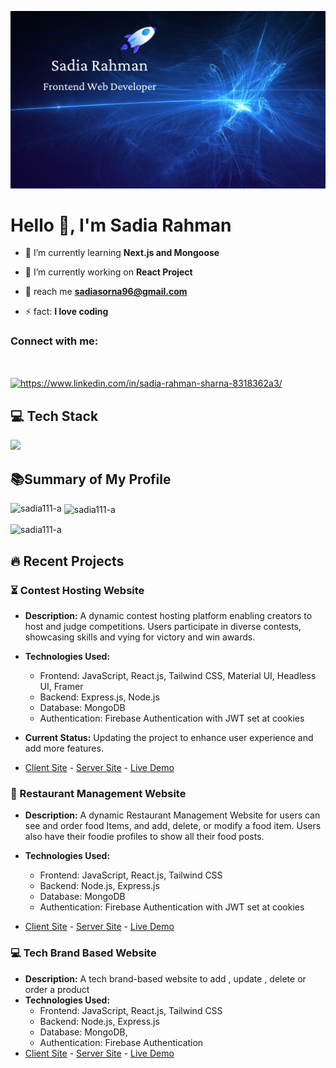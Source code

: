 ![Banner Image](https://raw.githubusercontent.com/sadia111-a/sadia111-a/main/Sadia%20Rahman.png)

<h1 align="left">Hello 👋, I'm Sadia Rahman</h1>

- 🌱 I’m currently learning **Next.js and Mongoose**

- 🔭 I’m currently working on **React Project**

- 💌 reach me **sadiasorna96@gmail.com**

- ⚡ fact: **I love coding**

<h3 align="left">Connect with me:</h3> <br/>
<p align="left">
<a href="https://www.linkedin.com/in/sadia-rahman-sharna-8318362a3/" target="blank"><img align="center" src="https://raw.githubusercontent.com/rahuldkjain/github-profile-readme-generator/master/src/images/icons/Social/linked-in-alt.svg" alt="https://www.linkedin.com/in/sadia-rahman-sharna-8318362a3/" height="30" width="40" /></a>
</p>

## 💻 Tech Stack

<p align="left">
  <a href="https://skillicons.dev">
    <img src="https://skillicons.dev/icons?i=js,html,css,tailwind,nodejs,nextjs,mongodb,firebase,express" />
  </a>
</p>

## 📚Summary of My Profile

<p><img align="left" src="https://github-readme-stats.vercel.app/api/top-langs?username=sadia111-a&show_icons=true&locale=en&layout=compact" alt="sadia111-a" /></p>

<p>&nbsp;<img align="center" src="https://github-readme-stats.vercel.app/api?username=sadia111-a&show_icons=true&locale=en" alt="sadia111-a" /></p>

<p><img align="center" src="https://github-readme-streak-stats.herokuapp.com/?user=sadia111-a&" alt="sadia111-a" /></p>

## 🔥 Recent Projects

### ⏳ Contest Hosting Website

- **Description:** A dynamic contest hosting platform enabling creators to host and judge competitions. Users participate in diverse contests, showcasing skills and vying for victory and win awards.
- **Technologies Used:**

  - Frontend: JavaScript, React.js, Tailwind CSS, Material UI, Headless UI, Framer
  - Backend: Express.js, Node.js
  - Database: MongoDB
  - Authentication: Firebase Authentication with JWT set at cookies

- **Current Status:** Updating the project to enhance user experience and add more features.

- [Client Site](https://github.com/nadiaS11/contestHub-client-side) - [Server Site](https://github.com/nadiaS11/assignment-12-server) - [Live Demo](https://contesthub-project.web.app)

### :fork_and_knife: Restaurant Management Website

- **Description:** A dynamic Restaurant Management Website for users can see and order food Items, and add, delete, or modify a food item. Users also have their foodie profiles to show all their food posts.

- **Technologies Used:**
  - Frontend: JavaScript, React.js, Tailwind CSS
  - Backend: Node.js, Express.js
  - Database: MongoDB
  - Authentication: Firebase Authentication with JWT set at cookies
- [Client Site](https://github.com/nadiaS11/namkeen-project-client-side) - [Server Site](https://github.com/nadiaS11/assignment-11-server) - [Live Demo](https://namkeen-project.web.app)

### 💻 Tech Brand Based Website

- **Description:** A tech brand-based website to add , update , delete or order a product
- **Technologies Used:**
  - Frontend: JavaScript, React.js, Tailwind CSS
  - Backend: Node.js, Express.js
  - Database: MongoDB,
  - Authentication: Firebase Authentication
- [Client Site](https://github.com/nadiaS11/brand-shop-client) - [Server Site](https://github.com/nadiaS11/assignment-10-brand-shop-server) - [Live Demo](https://nadtech-86358.web.app)
